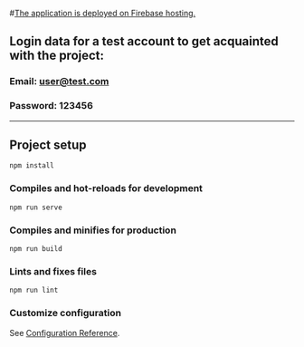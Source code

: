 #<a href="https://vuejs-online-banking.web.app">The application is deployed on Firebase hosting.</a>
## Login data for a test account to get acquainted with the project:
### Email: user@test.com
### Password: 123456

<hr>

## Project setup
```
npm install
```

### Compiles and hot-reloads for development
```
npm run serve
```

### Compiles and minifies for production
```
npm run build
```

### Lints and fixes files
```
npm run lint
```

### Customize configuration
See [Configuration Reference](https://cli.vuejs.org/config/).
